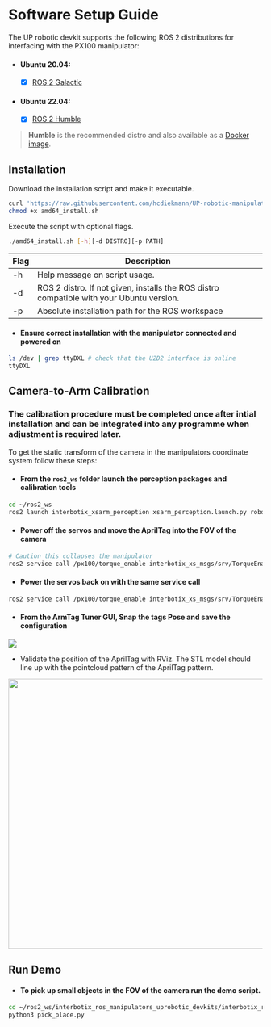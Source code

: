 # Software Setup Guide
The UP robotic devkit supports the following ROS 2 distributions for interfacing with the PX100 manipulator:

 - #### Ubuntu 20.04: 
   - [x] [ROS 2 Galactic]()
 - #### Ubuntu 22.04:
   - [x] [ROS 2 Humble]()

> **Humble** is the recommended distro and also available as a [Docker image]().

## Installation
Download the installation script and make it executable. 
```bash
curl 'https://raw.githubusercontent.com/hcdiekmann/UP-robotic-manipulators/main/amd64_install.sh' > amd64_install.sh
chmod +x amd64_install.sh
```
Execute the script with optional flags.
```bash
./amd64_install.sh [-h][-d DISTRO][-p PATH]
```
| Flag     | Description |
| ----------- | ----------- |
| -h   | Help message on script usage.                                                                  |
| -d   | ROS 2 distro. If not given, installs the ROS distro compatible with your Ubuntu version.        |
| -p   | Absolute installation path for the ROS workspace                                               |
- #### Ensure correct installation with the manipulator connected and powered on
```bash
ls /dev | grep ttyDXL # check that the U2D2 interface is online
ttyDXL
```

## **Camera-to-Arm Calibration**
### The calibration procedure must be completed once after intial installation and can be integrated into any programme when adjustment is required later. 

To get the static transform of the camera in the manipulators coordinate system follow these steps: 
- #### From the `ros2_ws` folder launch the perception packages and calibration tools
```bash
cd ~/ros2_ws
ros2 launch interbotix_xsarm_perception xsarm_perception.launch.py robot_model:=px100 use_pointcloud_tuner_gui:=true use_armtag_tuner_gui:=true
```
- #### Power off the servos and move the AprilTag into the FOV of the camera
```bash
# Caution this collapses the manipulator
ros2 service call /px100/torque_enable interbotix_xs_msgs/srv/TorqueEnable "{cmd_type: 'group', name: 'all', enable: false}"
```

- #### Power the servos back on with the same service call
```bash
ros2 service call /px100/torque_enable interbotix_xs_msgs/srv/TorqueEnable "{cmd_type: 'group', name: 'all', enable: true}"
```
- #### From the ArmTag Tuner GUI, Snap the tags Pose and save the configuration
<img src="https://user-images.githubusercontent.com/13176191/213815335-7a1a3866-a459-496e-907c-1864c787a4a2.png" >

- Validate the position of the AprilTag with RViz. 
The STL model should line up with the pointcloud pattern of the AprilTag pattern.

<img src="https://user-images.githubusercontent.com/13176191/213814735-3151e64b-be32-48a6-b247-ecff376d5426.png"  width="730" height="535">

## **Run Demo**
- #### To pick up small objects in the FOV of the camera run the demo script.
```bash
cd ~/ros2_ws/interbotix_ros_manipulators_uprobotic_devkits/interbotix_ros_xsarms/interbotix_xsarm_perception/demos
python3 pick_place.py
```
